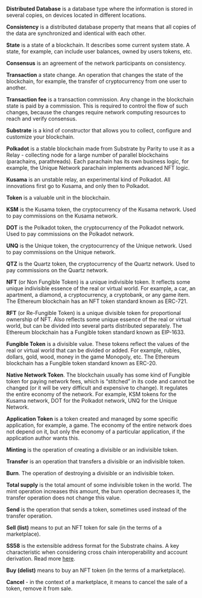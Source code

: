**Distributed Database** is a database type where the information is stored in several copies, on devices located in different locations.

**Consistency** is a distributed database property that means that all copies of the data are synchronized and identical with each other.

**State** is a state of a blockchain. It describes some current system state. A state, for example, can include user balances, owned by users tokens, etc.

**Consensus** is an agreement of the network participants on consistency.

**Transaction** a state change. An operation that changes the state of the blockchain, for example, the transfer of cryptocurrency from one user to another.

**Transaction fee** is a transaction commission. Any change in the blockchain state is paid by a commission. This is required to control the flow of such changes, because the changes require network computing resources to reach and verify consensus.

**Substrate** is a kind of constructor that allows you to collect, configure and customize your blockchain.

**Polkadot** is a stable blockchain made from Substrate by Parity to use it as a Relay - collecting node for a large number of parallel blockchains (parachains, parathreads). Each parachain has its own business logic, for example, the Unique Network parachain implements advanced NFT logic.

**Kusama** is an unstable relay, an experimental kind of Polkadot. All innovations first go to Kusama, and only then to Polkadot.

**Token** is a valuable unit in the blockchain.

**KSM** is the Kusama token, the cryptocurrency of the Kusama network. Used to pay commissions on the Kusama network.

**DOT** is the Polkadot token, the cryptocurrency of the Polkadot network. Used to pay commissions on the Polkadot network.

**UNQ** is the Unique token, the cryptocurrency of the Unique network. Used to pay commissions on the Unique network.

**QTZ** is the Quartz token, the cryptocurrency of the Quartz network. Used to pay commissions on the Quartz network.

**NFT** (or Non Fungible Token) is a unique indivisible token. It reflects some unique indivisible essence of the real or virtual world. For example, a car, an apartment, a diamond, a cryptocurrency, a cryptobank, or any game item. The Ethereum blockchain has an NFT token standard known as ERC-721.

**RFT** (or Re-Fungible Token) is a unique divisible token for proportional ownership of NFT. Also reflects some unique essence of the real or virtual world, but can be divided into several parts distributed separately. The Ethereum blockchain has a Fungible token standard known as EIP-1633.

**Fungible Token** is a divisible value. These tokens reflect the values of the real or virtual world that can be divided or added. For example, rubles, dollars, gold, wood, money in the game Monopoly, etc. The Ethereum blockchain has a Fungible token standard known as ERC-20.

**Native Network Token**. The blockchain usually has some kind of Fungible token for paying network fees, which is “stitched” in its code and cannot be changed (or it will be very difficult and expensive to change). It regulates the entire economy of the network. For example, KSM tokens for the Kusama network, DOT for the Polkadot network, UNQ for the Unique Network.

**Application Token** is a token created and managed by some specific application, for example, a game. The economy of the entire network does not depend on it, but only the economy of a particular application, if the application author wants this.

**Minting** is the operation of creating a divisible or an indivisible token.

**Transfer** is an operation that transfers a divisible or an indivisible token.

**Burn**. The operation of destroying a divisible or an indivisible token.

**Total supply** is the total amount of some indivisible token in the world. The mint operation increases this amount, the burn operation decreases it, the transfer operation does not change this value.

**Send** is the operation that sends a token, sometimes used instead of the transfer operation.

**Sell (list)** means to put an NFT token for sale (in the terms of a marketplace).

**SS58** is the extensible address format for the Substrate chains. A key characteristic when considering cross chain interoperability and account derivation. Read more [here](https://docs.substrate.io/v3/advanced/ss58/).

**Buy (delist)** means to buy an NFT token (in the terms of a marketplace). 

**Cancel** - in the context of a marketplace, it means to cancel the sale of a token, remove it from sale.